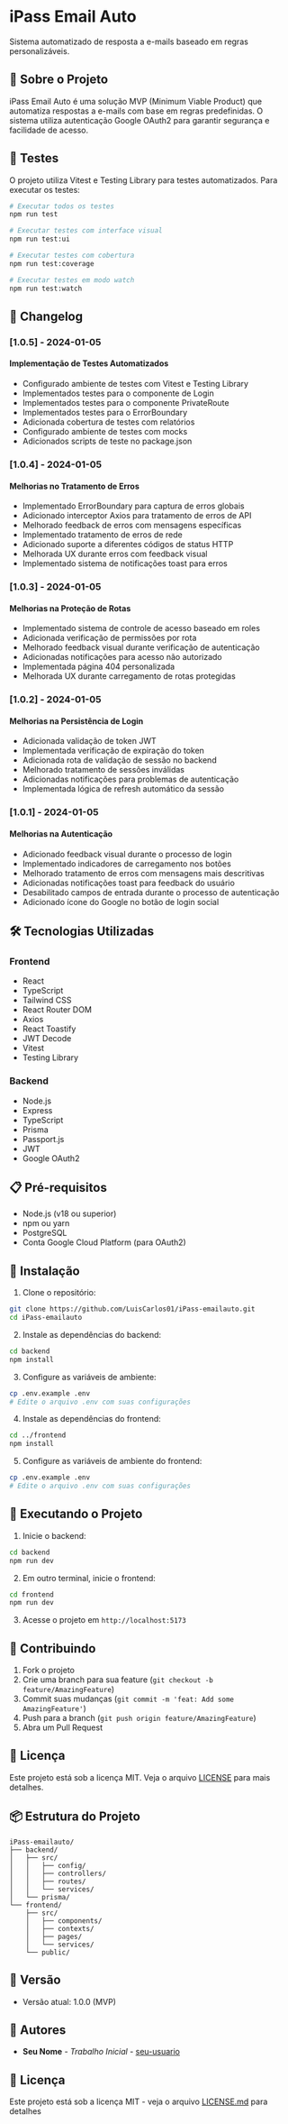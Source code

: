 # iPass Email Auto

Sistema automatizado de resposta a e-mails baseado em regras personalizáveis.

## 🚀 Sobre o Projeto

iPass Email Auto é uma solução MVP (Minimum Viable Product) que automatiza respostas a e-mails com base em regras predefinidas. O sistema utiliza autenticação Google OAuth2 para garantir segurança e facilidade de acesso.

## 🧪 Testes

O projeto utiliza Vitest e Testing Library para testes automatizados. Para executar os testes:

```bash
# Executar todos os testes
npm run test

# Executar testes com interface visual
npm run test:ui

# Executar testes com cobertura
npm run test:coverage

# Executar testes em modo watch
npm run test:watch
```

## 📝 Changelog

### [1.0.5] - 2024-01-05
#### Implementação de Testes Automatizados
- Configurado ambiente de testes com Vitest e Testing Library
- Implementados testes para o componente de Login
- Implementados testes para o componente PrivateRoute
- Implementados testes para o ErrorBoundary
- Adicionada cobertura de testes com relatórios
- Configurado ambiente de testes com mocks
- Adicionados scripts de teste no package.json

### [1.0.4] - 2024-01-05
#### Melhorias no Tratamento de Erros
- Implementado ErrorBoundary para captura de erros globais
- Adicionado interceptor Axios para tratamento de erros de API
- Melhorado feedback de erros com mensagens específicas
- Implementado tratamento de erros de rede
- Adicionado suporte a diferentes códigos de status HTTP
- Melhorada UX durante erros com feedback visual
- Implementado sistema de notificações toast para erros

### [1.0.3] - 2024-01-05
#### Melhorias na Proteção de Rotas
- Implementado sistema de controle de acesso baseado em roles
- Adicionada verificação de permissões por rota
- Melhorado feedback visual durante verificação de autenticação
- Adicionadas notificações para acesso não autorizado
- Implementada página 404 personalizada
- Melhorada UX durante carregamento de rotas protegidas

### [1.0.2] - 2024-01-05
#### Melhorias na Persistência de Login
- Adicionada validação de token JWT
- Implementada verificação de expiração do token
- Adicionada rota de validação de sessão no backend
- Melhorado tratamento de sessões inválidas
- Adicionadas notificações para problemas de autenticação
- Implementada lógica de refresh automático da sessão

### [1.0.1] - 2024-01-05
#### Melhorias na Autenticação
- Adicionado feedback visual durante o processo de login
- Implementado indicadores de carregamento nos botões
- Melhorado tratamento de erros com mensagens mais descritivas
- Adicionadas notificações toast para feedback do usuário
- Desabilitado campos de entrada durante o processo de autenticação
- Adicionado ícone do Google no botão de login social

## 🛠️ Tecnologias Utilizadas

### Frontend
- React
- TypeScript
- Tailwind CSS
- React Router DOM
- Axios
- React Toastify
- JWT Decode
- Vitest
- Testing Library

### Backend
- Node.js
- Express
- TypeScript
- Prisma
- Passport.js
- JWT
- Google OAuth2

## 📋 Pré-requisitos

- Node.js (v18 ou superior)
- npm ou yarn
- PostgreSQL
- Conta Google Cloud Platform (para OAuth2)

## 🔧 Instalação

1. Clone o repositório:
```bash
git clone https://github.com/LuisCarlos01/iPass-emailauto.git
cd iPass-emailauto
```

2. Instale as dependências do backend:
```bash
cd backend
npm install
```

3. Configure as variáveis de ambiente:
```bash
cp .env.example .env
# Edite o arquivo .env com suas configurações
```

4. Instale as dependências do frontend:
```bash
cd ../frontend
npm install
```

5. Configure as variáveis de ambiente do frontend:
```bash
cp .env.example .env
# Edite o arquivo .env com suas configurações
```

## 🚀 Executando o Projeto

1. Inicie o backend:
```bash
cd backend
npm run dev
```

2. Em outro terminal, inicie o frontend:
```bash
cd frontend
npm run dev
```

3. Acesse o projeto em `http://localhost:5173`

## 🤝 Contribuindo

1. Fork o projeto
2. Crie uma branch para sua feature (`git checkout -b feature/AmazingFeature`)
3. Commit suas mudanças (`git commit -m 'feat: Add some AmazingFeature'`)
4. Push para a branch (`git push origin feature/AmazingFeature`)
5. Abra um Pull Request

## 📝 Licença

Este projeto está sob a licença MIT. Veja o arquivo [LICENSE](LICENSE) para mais detalhes.

## 📦 Estrutura do Projeto

```
iPass-emailauto/
├── backend/
│   ├── src/
│   │   ├── config/
│   │   ├── controllers/
│   │   ├── routes/
│   │   └── services/
│   └── prisma/
└── frontend/
    ├── src/
    │   ├── components/
    │   ├── contexts/
    │   ├── pages/
    │   └── services/
    └── public/
```

## 🔄 Versão

- Versão atual: 1.0.0 (MVP)

## 👥 Autores

* **Seu Nome** - *Trabalho Inicial* - [seu-usuario](https://github.com/seu-usuario)

## 📄 Licença

Este projeto está sob a licença MIT - veja o arquivo [LICENSE.md](LICENSE.md) para detalhes 